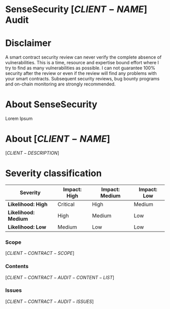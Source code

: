 # SenseSecurity **$[CLIENT-NAME]$** Audit 

# Disclaimer

A smart contract security review can never verify the complete absence of vulnerabilities. This is a time, resource and expertise bound effort where I try to find as many vulnerabilities as possible. I can not guarantee 100% security after the review or even if the review will find any problems with your smart contracts. Subsequent security reviews, bug bounty programs and on-chain monitoring are strongly recommended.

# About **SenseSecurity**

Lorem Ipsum

# About **$[CLIENT-NAME]$**

$[CLIENT-DESCRIPTION]$

# Severity classification

| Severity               | Impact: High | Impact: Medium | Impact: Low |
| ---------------------- | ------------ | -------------- | ----------- |
| **Likelihood: High**   | Critical     | High           | Medium      |
| **Likelihood: Medium** | High         | Medium         | Low         |
| **Likelihood: Low**    | Medium       | Low            | Low         |


### Scope
$[CLIENT-CONTRACT-SCOPE]$

### Contents
$[CLIENT-CONTRACT-AUDIT-CONTENT-LIST]$

### Issues
$[CLIENT-CONTRACT-AUDIT-ISSUES]$
